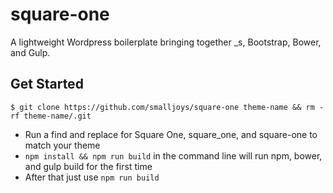 # square-one

A lightweight Wordpress boilerplate bringing together _s, Bootstrap, Bower, and Gulp.

## Get Started

`$ git clone https://github.com/smalljoys/square-one theme-name && rm -rf theme-name/.git`

- Run a find and replace for Square One, square_one, and square-one to match your theme
- `npm install && npm run build` in the command line will run npm, bower, and gulp build for the first time
- After that just use `npm run build`
